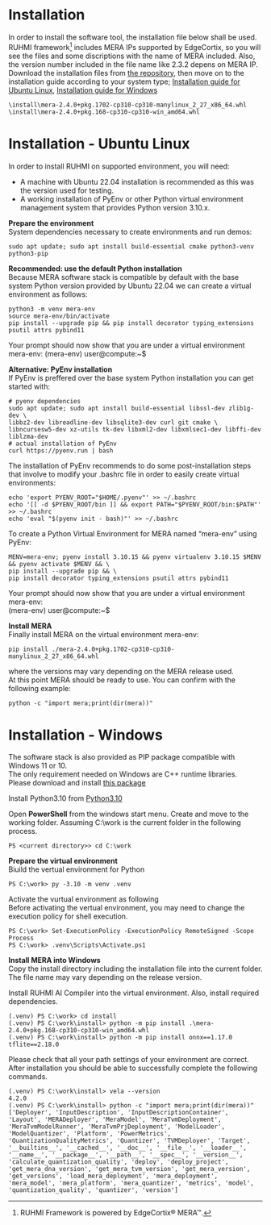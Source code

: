 
# Installation  

In order to install the software tool, the installation file below shall be used. 
RUHMI framework[^1] includes MERA IPs supported by EdgeCortix, so you will see the files and some discriptions with the name of MERA included.
Also, the version number included in the file name like 2.3.2 depens on MERA IP.  
Download the installation files from [the repository](https://github.com/Masamitsu1025/ruhmi-framework-mcu/tree/main/install), then move on to the installation guide according to your system type;
[Installation guide for Ubuntu Linux](#installation---Ubuntu-Linux), [Installation guide for Windows](#installation---Windows)
```
\install\mera-2.4.0+pkg.1702-cp310-cp310-manylinux_2_27_x86_64.whl  
\install\mera-2.4.0+pkg.168-cp310-cp310-win_amd64.whl  
```

# Installation - Ubuntu Linux  
In order to install RUHMI on supported environment, you will need:
* A machine with Ubuntu 22.04 installation is recommended as this was the version used for testing.
* A working installation of PyEnv or other Python virtual environment management system that provides Python
version 3.10.x.

**Prepare the environment**  
System dependencies necessary to create environments and run demos:  

```
sudo apt update; sudo apt install build-essential cmake python3-venv python3-pip
```

**Recommended: use the default Python installation**  
Because MERA software stack is compatible by default with the base system Python version provided by Ubuntu 22.04
we can create a virtual environment as follows:

```
python3 -m venv mera-env
source mera-env/bin/activate
pip install --upgrade pip && pip install decorator typing_extensions psutil attrs pybind11
```

Your prompt should now show that you are under a virtual environment mera-env:
(mera-env) user@compute:~$

**Alternative: PyEnv installation**  
If PyEnv is preffered over the base system Python installation you can get started with:

```
# pyenv dependencies
sudo apt update; sudo apt install build-essential libssl-dev zlib1g-dev \  
libbz2-dev libreadline-dev libsqlite3-dev curl git cmake \  
libncursesw5-dev xz-utils tk-dev libxml2-dev libxmlsec1-dev libffi-dev liblzma-dev  
# actual installation of PyEnv  
curl https://pyenv.run | bash  
```

The installation of PyEnv recommends to do some post-installation steps that involve to modify your .bashrc file in
order to easily create virtual environments:

```
echo 'export PYENV_ROOT="$HOME/.pyenv"' >> ~/.bashrc  
echo '[[ -d $PYENV_ROOT/bin ]] && export PATH="$PYENV_ROOT/bin:$PATH"' >> ~/.bashrc  
echo 'eval "$(pyenv init - bash)"' >> ~/.bashrc  
```

To create a Python Virtual Environment for MERA named “mera-env” using PyEnv:  

```
MENV=mera-env; pyenv install 3.10.15 && pyenv virtualenv 3.10.15 $MENV && pyenv activate $MENV && \  
pip install --upgrade pip && \  
pip install decorator typing_extensions psutil attrs pybind11  
```

Your prompt should now show that you are under a virtual environment mera-env:  
(mera-env) user@compute:~$  

**Install MERA**  
Finally install MERA on the virtual environment mera-env:  

```
pip install ./mera-2.4.0+pkg.1702-cp310-cp310-manylinux_2_27_x86_64.whl  
```

where the versions may vary depending on the MERA release used.  
At this point MERA should be ready to use. You can confirm with the following example:  

```
python -c "import mera;print(dir(mera))"  
```

# Installation - Windows  

The software stack is also provided as PIP package compatible with Windows 11 or 10.  
The only requirement needed on Windows are C++ runtime libraries.   
Please download and install [this package](https://aka.ms/vs/17/release/vc_redist.x64.exe)   

Install Python3.10 from [Python3.10](https://www.python.org/downloads/release/python-3105/)  

Open **PowerShell** from the windows start menu.
Create and move to the working folder. Assuming C:\work is the current folder in the following process.   
```
PS <current directory>> cd C:\work   
```

**Prepare the virtual environment**  
Biuild the vertual environment for Python  
```
PS C:\work> py -3.10 -m venv .venv  
```

Activate the vurtual environment as following   
Before activating the vertual environment, you may need to change the execution policy for shell execution.  
```
PS C:\work> Set-ExecutionPolicy -ExecutionPolicy RemoteSigned -Scope Process  
PS C:\work> .venv\Scripts\Activate.ps1  
```
**Install MERA into Windows**  
Copy the install directory including the installation file into the current folder.  
The file name may vary depending on the release version.

Install RUHMI AI Compiler into the virtual environment.
Also, install required dependencies.
```
(.venv) PS C:\work> cd install
(.venv) PS C:\work\install> python -m pip install .\mera-2.4.0+pkg.168-cp310-cp310-win_amd64.whl   
(.venv) PS C:\work\install> python -m pip install onnx==1.17.0 tflite==2.18.0
```

Please check that all your path settings of your environment are correct. After installation you should be able to
successfully complete the following commands.
```
(.venv) PS C:\work\install> vela --version
4.2.0
(.venv) PS C:\work\install> python -c "import mera;print(dir(mera))"
['Deployer', 'InputDescription', 'InputDescriptionContainer', 'Layout', 'MERADeployer', 'MeraModel', 'MeraTvmDeployment', 'MeraTvmModelRunner', 'MeraTvmPrjDeployment', 'ModelLoader', 'ModelQuantizer', 'Platform', 'PowerMetrics', 'QuantizationQualityMetrics', 'Quantizer', 'TVMDeployer', 'Target', '__builtins__', '__cached__', '__doc__', '__file__', '__loader__', '__name__', '__package__', '__path__', '__spec__', '__version__', 'calculate_quantization_quality', 'deploy', 'deploy_project', 'get_mera_dna_version', 'get_mera_tvm_version', 'get_mera_version', 'get_versions', 'load_mera_deployment', 'mera_deployment', 'mera_model', 'mera_platform', 'mera_quantizer', 'metrics', 'model', 'quantization_quality', 'quantizer', 'version']  
```

[^1]: RUHMI Framework is powered by EdgeCortix® MERA™.
